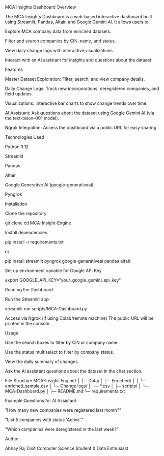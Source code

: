 MCA Insights Dashboard
Overview

The MCA Insights Dashboard is a web-based interactive dashboard built using Streamlit, Pandas, Altair, and Google Gemini AI.
It allows users to:

Explore MCA company data from enriched datasets.

Filter and search companies by CIN, name, and status.

View daily change logs with interactive visualizations.

Interact with an AI assistant for insights and questions about the dataset.

Features

Master Dataset Exploration: Filter, search, and view company details.

Daily Change Logs: Track new incorporations, deregistered companies, and field updates.

Visualizations: Interactive bar charts to show change trends over time.

AI Assistant: Ask questions about the dataset using Google Gemini AI (via the text-bison-001 model).

Ngrok Integration: Access the dashboard via a public URL for easy sharing.

Technologies Used

Python 3.12

Streamlit

Pandas

Altair

Google Generative AI (google-generativeai)

Pyngrok

Installation

Clone the repository

git clone <your-repo-url>
cd MCA-Insight-Engine


Install dependencies

pip install -r requirements.txt


or

pip install streamlit pyngrok google-generativeai pandas altair


Set up environment variable for Google API Key

export GOOGLE_API_KEY="your_google_gemini_api_key"

Running the Dashboard

Run the Streamlit app

streamlit run scripts/MCA-Dashboard.py


Access via Ngrok (if using Colab/remote machine)
The public URL will be printed in the console.

Usage

Use the search boxes to filter by CIN or company name.

Use the status multiselect to filter by company status.

View the daily summary of changes.

Ask the AI assistant questions about the dataset in the chat section.

File Structure
MCA-Insight-Engine/
│
├─ Data/
│   ├─ Enriched/
│   │   └─ enriched_sample.csv
│   └─ Change logs/
│       └─ *.csv
│
├─ scripts/
│   └─ MCA-Dashboard.py
│
├─ README.md
└─ requirements.txt

Example Questions for AI Assistant

"How many new companies were registered last month?"

"List 5 companies with status 'Active'."

"Which companies were deregistered in the last week?"

Author

Abhay Raj Dixit
Computer Science Student & Data Enthusiast
